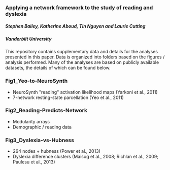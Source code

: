 ### Applying a network framework to the study of reading and dyslexia
##### Stephen Bailey, Katherine Aboud, Tin Nguyen and Laurie Cutting
##### Vanderbilt University

This repository contains supplementary data and details for the analyses presented in this paper. Data is organized into folders based on the figures / analysis performed. Many of the analyses are based on publicly available datasets, the details of which can be found below. 

### Fig1_Yeo-to-NeuroSynth

- NeuroSynth "reading" activation likelihood maps (Yarkoni et al., 2011)  
- 7-network resting-state parcellation (Yeo et al., 2011)

### Fig2_Reading-Predicts-Network

- Modularity arrays
- Demographic / reading data

### Fig3_Dyslexia-vs-Hubness

- 264 nodes + hubness (Power et al., 2013)
- Dyslexia difference clusters (Maisog et al., 2008; Richlan et al., 2009; Paulesu et al., 2013)